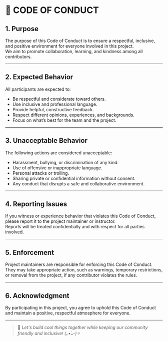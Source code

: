 # 🧭 CODE OF CONDUCT

## 1. Purpose  
The purpose of this Code of Conduct is to ensure a respectful, inclusive, and positive environment for everyone involved in this project.  
We aim to promote collaboration, learning, and kindness among all contributors.

---

## 2. Expected Behavior  
All participants are expected to:  
- Be respectful and considerate toward others.  
- Use inclusive and professional language.  
- Provide helpful, constructive feedback.  
- Respect different opinions, experiences, and backgrounds.  
- Focus on what’s best for the team and the project.  

---

## 3. Unacceptable Behavior  
The following actions are considered unacceptable:  
- Harassment, bullying, or discrimination of any kind.  
- Use of offensive or inappropriate language.  
- Personal attacks or trolling.  
- Sharing private or confidential information without consent.  
- Any conduct that disrupts a safe and collaborative environment.  

---

## 4. Reporting Issues  
If you witness or experience behavior that violates this Code of Conduct, please report it to the project maintainer or instructor.  
Reports will be treated confidentially and with respect for all parties involved.

---

## 5. Enforcement  
Project maintainers are responsible for enforcing this Code of Conduct.  
They may take appropriate action, such as warnings, temporary restrictions, or removal from the project, if any contributor violates the rules.

---

## 6. Acknowledgment  
By participating in this project, you agree to uphold this Code of Conduct and maintain a positive, respectful atmosphere for everyone.

---

> 💬 *Let's build cool things together while keeping our community friendly and inclusive! (｡•̀ᴗ-)✧*
